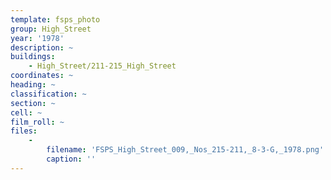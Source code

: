 ```yaml
---
template: fsps_photo
group: High_Street
year: '1978'
description: ~
buildings:
    - High_Street/211-215_High_Street
coordinates: ~
heading: ~
classification: ~
section: ~
cell: ~
film_roll: ~
files:
    -
        filename: 'FSPS_High_Street_009,_Nos_215-211,_8-3-G,_1978.png'
        caption: ''
---
```

